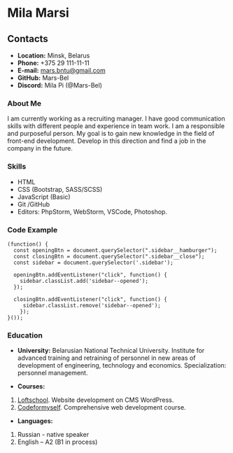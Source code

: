 # Mila Marsi

## Contacts
* **Location:** Minsk, Belarus
* **Phone:** +375 29 111-11-11
* **E-mail:** mars.bntu@gmail.com
* **GitHub:** Mars-Bel
* **Discord:** Mila Pi (@Mars-Bel)


### About Me
I am currently working as a recruiting manager. I have good communication skills with different people and experience in team work. I am a responsible and purposeful person. My goal is to gain new knowledge in the field of front-end development. Develop in this direction and find a job in the company in the future.

### Skills
* HTML
* CSS (Bootstrap, SASS/SCSS)
* JavaScript (Basic)
* Git /GitHub
* Editors: PhpStorm, WebStorm, VSCode, Photoshop.


### Code Example

```
(function() {
  const openingBtn = document.querySelector(".sidebar__hamburger");
  const closingBtn = document.querySelector(".sidebar__close");
  const sidebar = document.querySelector('.sidebar');
  
  openingBtn.addEventListener("click", function() {
    sidebar.classList.add('sidebar--opened');
  });
  
  closingBtn.addEventListener("click", function() {
     sidebar.classList.remove('sidebar--opened');
    });
}());
```

### Education

* **University:**
Belarusian National Technical University. Institute for advanced training and retraining of personnel in new areas of development of engineering, technology and economics. Specialization: personnel management.

* **Courses:**
1. [Loftschool](https://loftschool.com/). Website development on CMS WordPress.
2. [Codeformyself](https://codeformyself.com/). Comprehensive web development course.

* **Languages:**
1. Russian - native speaker
2.	English – A2 (B1 in process)
